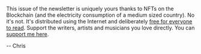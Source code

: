This issue of the newsletter is uniquely yours thanks to NFTs on the Blockchain (and the electricity consumption of a medium sized country). No it's not. It's distributed using the Internet and deliberately [free for everyone to read](https://www.webaudioweekly.com/). Support the writers, artists and musicians you love directly. You can [support me here](https://www.buymeacoffee.com/chrislowis).

-- Chris
